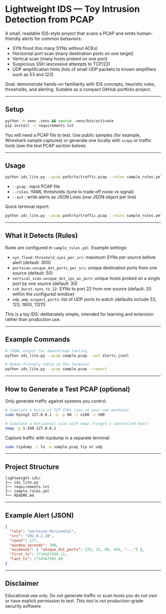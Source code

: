 # Lightweight IDS — Toy Intrusion Detection from PCAP

A small, readable IDS-style project that scans a PCAP and emits human-friendly alerts for common behaviors:

- SYN flood (too many SYNs without ACKs)  
- Horizontal port scan (many destination ports on one target)  
- Vertical scan (many hosts probed on one port)  
- Suspicious SSH (excessive attempts to TCP/22)  
- UDP amplification hints (lots of small UDP packets to known amplifiers such as 53 and 123)

Goal: demonstrate hands-on familiarity with IDS concepts, heuristic rules, thresholds, and alerting. Suitable as a compact GitHub portfolio project.

---

## Setup

```bash
python -m venv .venv && source .venv/bin/activate
pip install -r requirements.txt
```

You will need a PCAP file to test. Use public samples (for example, Wireshark sample captures) or generate one locally with `scapy` or traffic tools (see the test PCAP section below).

---

## Usage

```bash
python ids_lite.py --pcap path/to/traffic.pcap --rules sample_rules.yml --out alerts.jsonl
```

- `--pcap` : input PCAP file  
- `--rules`: YAML thresholds (tune to trade off noise vs signal)  
- `--out`  : write alerts as JSON Lines (one JSON object per line)

Quick terminal report:

```bash
python ids_lite.py --pcap path/to/traffic.pcap --rules sample_rules.yml --report
```

---

## What it Detects (Rules)

Rules are configured in `sample_rules.yml`. Example settings:

- `syn_flood.threshold_syns_per_src`: maximum SYNs per source before alert (default: 300)  
- `portscan.unique_dst_ports_per_src`: unique destination ports from one source (default: 50)  
- `vertical_scan.unique_dst_ips_on_port`: unique hosts probed on a single port by one source (default: 30)  
- `ssh_burst.syns_to_22`: SYNs to port 22 from one source (default: 20 within the configured window)  
- `udp_amp.suspect_ports`: list of UDP ports to watch (defaults include 53, 123, 1900, 11211)

This is a toy IDS: deliberately simple, intended for learning and extension rather than production use.

---

## Example Commands

```bash
# JSONL output for downstream tooling
python ids_lite.py --pcap sample.pcap --out alerts.jsonl

# Human-friendly table in the terminal
python ids_lite.py --pcap sample.pcap --report
```

---

## How to Generate a Test PCAP (optional)

Only generate traffic against systems you control.

```bash
# Simulate a burst of TCP SYNs (use on your own machine)
sudo hping3 127.0.0.1 -S -p 80 -i u100 -c 500

# Simulate a horizontal scan with nmap (target a controlled host)
nmap -p 1-200 127.0.0.1
```

Capture traffic with tcpdump in a separate terminal:

```bash
sudo tcpdump -i lo -w sample.pcap tcp or udp
```

---

## Project Structure

```
lightweight-ids/
├── ids_lite.py
├── requirements.txt
├── sample_rules.yml
└── README.md
```

---

## Example Alert (JSON)

```json
{
  "rule": "portscan.horizontal",
  "src": "192.0.2.10",
  "count": 137,
  "window_seconds": 300,
  "evidence": { "unique_dst_ports": [22, 23, 80, 443, "..."] },
  "first_ts": 1734567890.12,
  "last_ts": 1734567995.88
}
```
---

## Disclaimer

Educational use only. Do not generate traffic or scan hosts you do not own or have explicit permission to test. This tool is not production-grade security software.
